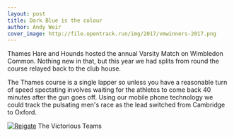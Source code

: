 ```yaml
---
layout: post
title: Dark Blue is the colour
author: Andy Weir
cover_image: http://file.opentrack.run/img/2017/vmwinners-2017.png
---
```


Thames Hare and Hounds hosted the annual Varsity Match on Wimbledon Common. Nothing new in that, but this year we had splits from round 
the course relayed back to the club house. 

The Thames course is a single lapper so unless you have a reasonable turn of speed spectating involves waiting for the athletes
to come back 40 minutes after the gun goes off. Using our mobile phone technology we could track the pulsating men's race as the lead switched from Cambridge to Oxford.


[![Reigate](http://file.opentrack.run/img/2017/vmwinners-2017.png)](http://file.opentrack.run/img/2017/vmwinners-2017.png)
The Victorious Teams

